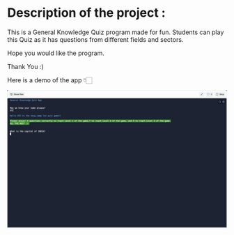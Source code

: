 # Description of the project :

This is a General Knowledge Quiz program made for fun. Students can play this Quiz as it has questions from different fields and sectors.

Hope you would like the program. 

Thank You :)

Here is a demo of the app 👇🏻


![General Knowledge Quiz App](Screenshot%202022-08-31%20at%2010.03.15%20PM.png)